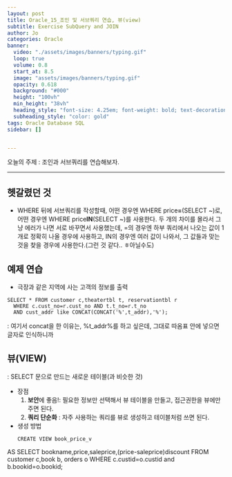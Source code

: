 ```yaml
---
layout: post
title: Oracle_15_조인 및 서브쿼리 연습, 뷰(view)
subtitle: Exercise SubQuery and JOIN
author: Jo
categories: Oracle
banner:
  video: "./assets/images/banners/typing.gif"
  loop: true
  volume: 0.8
  start_at: 8.5
  image: "assets/images/banners/typing.gif"
  opacity: 0.618
  background: "#000"
  height: "100vh"
  min_height: "38vh"
  heading_style: "font-size: 4.25em; font-weight: bold; text-decoration: underline"
  subheading_style: "color: gold"
tags: Oracle Database SQL
sidebar: []


---
```


오늘의 주제 : 조인과 서브쿼리를 연습해보자. <br>
 * * *

## 헷갈렸던 것
 - WHERE 뒤에 서브쿼리를 작성할때, 어떤 경우엔 WHERE price<b>=</b>(SELECT ~)로, 어떤 경우엔 WHERE price<b>IN</b>(SELECT ~)를 사용한다.
   두 개의 차이를 몰라서 그냥 에러가 나면 서로 바꾸면서 사용했는데, =의 경우엔 하부 쿼리에서 나오는 값이 1개로 정확히 나올 경우에 사용하고,
   IN의 경우엔 여러 값이 나와서, 그 값들과 맞는 것을 찾을 경우에 사용한다.(그런 것 같다.. ㅎ아닐수도)<br>

## 예제 연습

- 극장과 같은 지역에 사는 고객의 정보를 출력
```oracle
SELECT * FROM customer c,theatertbl t, reservationtbl r
  WHERE c.cust_no=r.cust_no AND t.t_no=r.t_no
  AND cust_addr like CONCAT(CONCAT('%',t_addr),'%');
```
: 여기서 concat을 한 이유는, %t_addr%를 하고 싶은데, 그대로 따옴표 안에 넣으면 글자로 인식하니까<br>


## 뷰(VIEW)
: SELECT 문으로 만드는 새로운 테이블(과 비슷한 것)
- 장점
  1. <b>보안</b>에 좋음!: 필요한 정보만 선택해서 뷰 테이블을 만들고, 접근권한을 뷰에만 주면 된다.
  2. <b>쿼리 단순화</b> : 자주 사용하는 쿼리를 뷰로 생성하고 테이블처럼 쓰면 된다.
- 생성 방법
  ```oracle
  CREATE VIEW book_price_v
AS
SELECT bookname,price,saleprice,(price-saleprice)discount
FROM customer c,book b, orders o
WHERE c.custid=o.custid and b.bookid=o.bookid;
  ```


  





